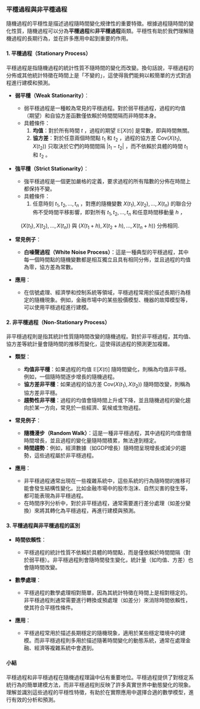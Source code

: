 ### 平穩過程與非平穩過程

隨機過程的平穩性是描述過程隨時間變化規律性的重要特徵。根據過程隨時間的變化性質，隨機過程可以分為**平穩過程**和**非平穩過程**兩類。平穩性有助於我們理解隨機過程的長期行為，並在許多應用中起到重要的作用。

#### 1. 平穩過程（Stationary Process）

平穩過程是指隨機過程的統計性質不隨時間的變化而改變。換句話說，平穩過程的分佈或其他統計特徵在時間上是「不變的」，這使得我們能夠以較簡單的方式對過程進行建模和預測。

- **弱平穩（Weak Stationarity）**：
  - 弱平穩過程是一種較為常見的平穩過程。對於弱平穩過程，過程的均值（期望）和自協方差函數僅依賴於時間間隔而非時間本身。
  - 具體條件：
    1. **均值**：對於所有時間  $`t`$ ，過程的期望  $`\mathbb{E}[X(t)]`$  是常數，即與時間無關。
    2. **協方差**：對於任意兩個時間點  $`t_1`$  和  $`t_2`$ ，過程的協方差  $`\text{Cov}(X(t_1), X(t_2))`$  只取決於它們的時間間隔  $`|t_1 - t_2|`$ ，而不依賴於具體的時間  $`t_1`$  和  $`t_2`$ 。

- **強平穩（Strict Stationarity）**：
  - 強平穩過程是一個更加嚴格的定義，要求過程的所有階數的分佈在時間上都保持不變。
  - 具體條件：
    1. 任意時刻  $`t_1, t_2, \dots, t_n`$ ，對應的隨機變數  $`X(t_1), X(t_2), \dots, X(t_n)`$  的聯合分佈不受時間平移影響，即對所有  $`t_1, t_2, \dots, t_n`$  和任意時間移動量  $`h`$ ，
       
```math
(X(t_1), X(t_2), \dots, X(t_n)) \text{ 與 } (X(t_1+h), X(t_2+h), \dots, X(t_n+h)) \text{ 分佈相同}.
```


- **常見例子**：
  - **白噪聲過程（White Noise Process）**：這是一種典型的平穩過程，其中每一個時間點的隨機變數都是相互獨立且具有相同分佈，並且過程的均值為零，協方差為常數。

- **應用**：
  - 在信號處理、經濟學和控制系統等領域，平穩過程常用於描述長期行為穩定的隨機現象。例如，金融市場中的某些股價模型、機器的故障模型等，可以使用平穩過程進行建模。

#### 2. 非平穩過程（Non-Stationary Process）

非平穩過程則是指其統計性質隨時間改變的隨機過程。對於非平穩過程，其均值、協方差等統計量會隨時間的推移而變化，這使得該過程的預測更加複雜。

- **類型**：
  - **均值非平穩**：如果過程的均值  $`\mathbb{E}[X(t)]`$  隨時間變化，則稱為均值非平穩。例如，一個隨時間逐步增長的隨機過程。
  - **協方差非平穩**：如果過程的協方差  $`\text{Cov}(X(t_1), X(t_2))`$  隨時間改變，則稱為協方差非平穩。
  - **趨勢性非平穩**：過程的均值會隨時間上升或下降，並且隨機過程的變化趨向於某一方向，常見於一些經濟、氣候或生物過程。

- **常見例子**：
  - **隨機漫步（Random Walk）**：這是一種非平穩過程，其中過程的均值會隨時間增長，並且過程的變化量隨時間積累，無法達到穩定。
  - **時間趨勢**：例如，經濟數據（如GDP增長）隨時間呈現增長或減少的趨勢，這些過程屬於非平穩過程。

- **應用**：
  - 非平穩過程通常出現在一些複雜系統中，這些系統的行為隨時間的推移可能會發生結構性變化。比如金融市場中的股市泡沫、自然災害的發生等，都可能表現為非平穩過程。
  - 在時間序列分析中，對於非平穩過程，通常需要進行差分處理（如差分變換）來將其轉化為平穩過程，再進行建模與預測。

#### 3. 平穩過程與非平穩過程的區別

- **時間依賴性**：
  - 平穩過程的統計性質不依賴於具體的時間點，而是僅依賴於時間間隔（對於弱平穩）。非平穩過程則會隨時間發生變化，統計量（如均值、方差）也會隨時間改變。

- **數學處理**：
  - 平穩過程的數學處理相對簡單，因為其統計特徵在時間上是相對穩定的。非平穩過程則通常需要進行轉換或預處理（如差分）來消除時間依賴性，使其符合平穩性條件。

- **應用**：
  - 平穩過程常用於描述長期穩定的隨機現象，適用於某些穩定環境中的建模。而非平穩過程則多用於描述隨著時間變化的動態系統，通常在處理金融、經濟等複雜系統中會遇到。

#### 小結

平穩過程和非平穩過程在隨機過程理論中佔有重要地位。平穩過程提供了對穩定系統行為的簡單建模方法，而非平穩過程則反映了許多真實世界中動態變化的現象。理解並識別這些過程的平穩性特徵，有助於在實際應用中選擇合適的數學模型，進行有效的分析和預測。